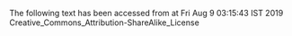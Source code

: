 The following text has been accessed from at Fri Aug 9 03:15:43 IST 2019
Creative_Commons_Attribution-ShareAlike_License
